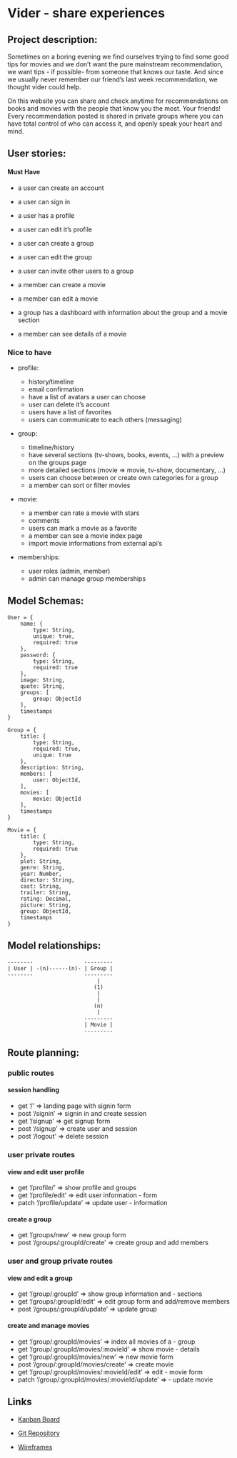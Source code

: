 #  Vider - share experiences

## Project description:

Sometimes on a boring evening we find ourselves trying to find some good tips for movies and we don’t want the pure mainstream recommendation, we want tips - if possible- from someone that knows our taste. And since we usually never remember our friend’s last week recommendation, we thought vider could help.

On this website you can share and check anytime for recommendations on books and movies with the people that know you the most. Your friends! Every recommendation posted is shared in private groups where you can have total control of who can access it, and openly speak your heart and mind.


## User stories:

#### Must Have
- a user can create an account 
- a user can sign in
- a user has a profile
- a user can edit it’s profile

- a user can create a group
- a user can edit the group
- a user can invite other users to a group

- a member can create a movie 
- a member can edit a movie

- a group has a dashboard with information about the group and a movie section
- a member can see details of a movie

### Nice to have
- profile: 
  - history/timeline
  - email confirmation
  - have a list of avatars a user can choose
  - user can delete it’s account
  - users have a list of favorites
  - users can communicate to each others (messaging)

- group: 
  - timeline/history
  - have several sections (tv-shows, books, events, ...) with a preview on the groups page
  - more detailed sections (movie => movie, tv-show,   documentary, …)
  - users can choose between or create own categories for a  group
  - a member can sort or filter movies

- movie: 
  - a member can rate a movie with stars
  - comments
  - users can mark a movie as a favorite
  - a member can see a movie index page
  - import movie informations from external api’s

- memberships:
  - user roles (admin, member)	
  - admin can manage group memberships
  
## Model Schemas:

``` 
User = {
    name: {
        type: String, 
        unique: true,
        required: true
    },
    password: {
        type: String,
        required: true
    },
    image: String,
    quote: String,
    groups: [
        group: ObjectId
    ],
    timestamps
} 
``` 

``` 
Group = {
    title: {
        type: String,
        required: true,
        unique: true
    },
    description: String,
    members: [
        user: ObjectId,
    ],
    movies: [
        movie: ObjectId
    ],
    timestamps
}
``` 

``` 
Movie = {
    title: {
        type: String, 
        required: true
    },
    plot: String,
    genre: String,
    year: Number,
    director: String,
    cast: String,
    trailer: String,
    rating: Decimal,
    picture: String,
    group: ObjectId,
    timestamps
}
``` 
	
## Model relationships:

```
--------                ---------
| User | -(n)------(n)- | Group |
--------                --------- 
                            |
                           (1)
                            |
                            |
                           (n)
                            |
                        ---------
                        | Movie |
                        ---------
```

## Route planning:

### public routes

#### session handling
-  get ‘/’ => landing page with signin form 
-  post ‘/signin’ => signin in and create session
-  get ‘/signup’ => get signup form
-  post ‘/signup’ => create user and session
-  post ‘/logout’ => delete session

### user private routes

#### view and edit user profile

- get ‘/profile/’ => show profile and groups 
- get ‘/profile/edit’ => edit user information - form 
- patch ‘/profile/update’ => update user - information

#### create a group

- get ‘/groups/new’ => new group form
- post ‘/groups/:groupId/create’ => create group and add members


### user and group private routes

#### view and edit a group

- get ‘/group/:groupId’ => show group information and - sections
- get ‘/groups/:groupId/edit’ => edit group form and add/remove members
- post ‘/groups/:groupId/update’ => update group
 
#### create and manage movies

- get ‘/group/:groupId/movies’ => index all movies of a - group
- get ‘/group/:groupId/movies/:movieId’ => show movie - details
- get ‘/group/:groupId/movies/new’ => new movie form
- post ‘/group/:groupId/movies/create’ => create movie
- get ‘/group/:groupId/movies/:movieId/edit’ => edit - movie form
- patch ‘/group/:groupId/movies/:movieId/update’ => - update movie

## Links

- [Kanban Board](https://trello.com/b/dytYvKCT/vider)

- [Git Repository](https://github.com/lemade3k-ironhack/vider/)

- [Wireframes](https://whimsical.com/landing-page-DbwFU6dBziLKxGmLH5nNw3)

